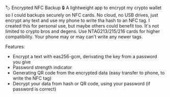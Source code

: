 🏷️ Encrypted NFC Backup 🔒
A lightweight app to encrypt my crypto wallet so I could backups securely on NFC cards. No cloud, no USB drives, just encrypt any text and use my phone to write tha hash to an NFC tag.
I created this for personal use, but maybe others could benefit too. It's not limited to crypto bros and degens.
Use NTAG213/215/216 cards for higher compatibility. Your phone may or may can't write any newer tags.

Features:
 - Encrypt a text with eas256-gcm, derivating the key from a password you give
 - Password strength indicator
 - Generating QR code from the encrypted data (easy transfer to phone, to write the NFC tag)
 - Decrypt your data from hash or QR code, using your password (if password is correct)
